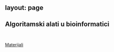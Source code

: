 layout: page
---

## Algoritamski alati u bioinformatici

<br>

[Materijali](https://drive.google.com/drive/folders/1VdscdR60lIxja9--bwkDR2c7xlU5Afb5)
